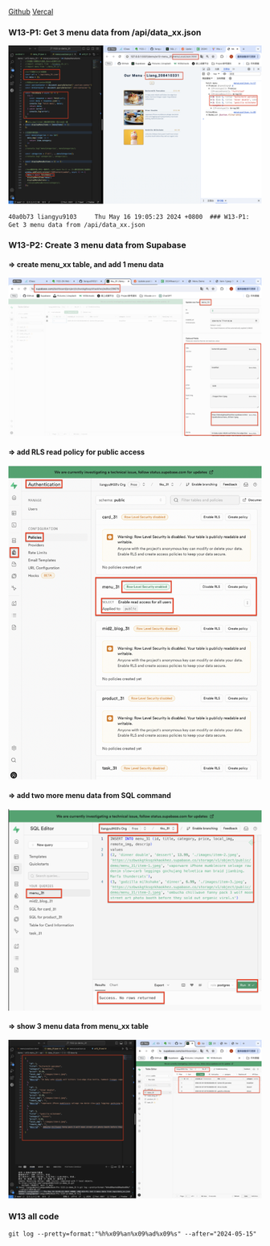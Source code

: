 [Github](https://github.com/liangyu9103/1122-js-demo_31.git)
[Vercal](https://vercel.com/liangyu9103s-projects/1122-js-demo-31)

### W13-P1: Get 3 menu data from /api/data_xx.json

![](w13-p1.png)

```
40a0b73 liangyu9103     Thu May 16 19:05:23 2024 +0800  ### W13-P1: Get 3 menu data from /api/data_xx.json
```

### W13-P2: Create 3 menu data from Supabase

#### => create menu_xx table, and add 1 menu data

![](w13-p2-1.png)

#### => add RLS read policy for public access

![](w13-p2-2.png)

#### => add two more menu data from SQL command

![](w13-p2-3.png)

#### => show 3 menu data from menu_xx table

![](w13-p2-4.png)

### W13 all code

```
git log --pretty=format:"%h%x09%an%x09%ad%x09%s" --after="2024-05-15"
```
